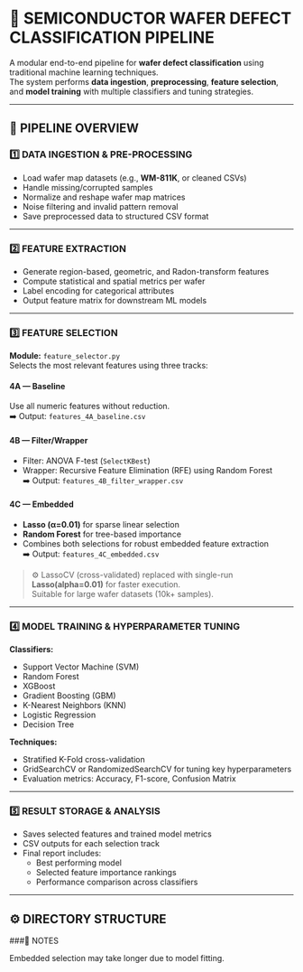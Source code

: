 # 🧠 SEMICONDUCTOR WAFER DEFECT CLASSIFICATION PIPELINE

A modular end-to-end pipeline for **wafer defect classification** using traditional machine learning techniques.  
The system performs **data ingestion**, **preprocessing**, **feature selection**, and **model training** with multiple classifiers and tuning strategies.

---

## 📁 PIPELINE OVERVIEW

### 1️⃣ DATA INGESTION & PRE-PROCESSING
- Load wafer map datasets (e.g., **WM-811K**, or cleaned CSVs)
- Handle missing/corrupted samples
- Normalize and reshape wafer map matrices
- Noise filtering and invalid pattern removal
- Save preprocessed data to structured CSV format

---

### 2️⃣ FEATURE EXTRACTION
- Generate region-based, geometric, and Radon-transform features
- Compute statistical and spatial metrics per wafer
- Label encoding for categorical attributes
- Output feature matrix for downstream ML models

---

### 3️⃣ FEATURE SELECTION
**Module:** `feature_selector.py`  
Selects the most relevant features using three tracks:

#### 4A — Baseline
Use all numeric features without reduction.  
➡️ Output: `features_4A_baseline.csv`

#### 4B — Filter/Wrapper
- Filter: ANOVA F-test (`SelectKBest`)
- Wrapper: Recursive Feature Elimination (RFE) using Random Forest  
  ➡️ Output: `features_4B_filter_wrapper.csv`

#### 4C — Embedded
- **Lasso (α=0.01)** for sparse linear selection
- **Random Forest** for tree-based importance
- Combines both selections for robust embedded feature extraction  
  ➡️ Output: `features_4C_embedded.csv`

> ⚙️ LassoCV (cross-validated) replaced with single-run **Lasso(alpha=0.01)** for faster execution.  
> Suitable for large wafer datasets (10k+ samples).

---

### 4️⃣ MODEL TRAINING & HYPERPARAMETER TUNING
**Classifiers:**
- Support Vector Machine (SVM)
- Random Forest
- XGBoost
- Gradient Boosting (GBM)
- K-Nearest Neighbors (KNN)
- Logistic Regression
- Decision Tree

**Techniques:**
- Stratified K-Fold cross-validation
- GridSearchCV or RandomizedSearchCV for tuning key hyperparameters
- Evaluation metrics: Accuracy, F1-score, Confusion Matrix

---

### 5️⃣ RESULT STORAGE & ANALYSIS
- Saves selected features and trained model metrics
- CSV outputs for each selection track
- Final report includes:
    - Best performing model
    - Selected feature importance rankings
    - Performance comparison across classifiers

---

## ⚙️ DIRECTORY STRUCTURE





###📘 NOTES

Embedded selection may take longer due to model fitting.